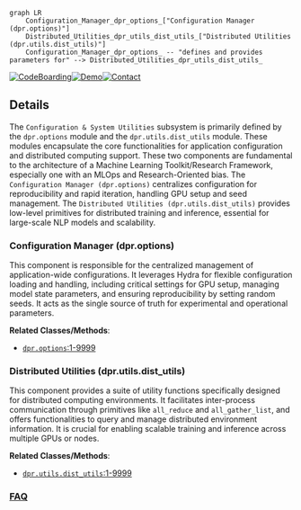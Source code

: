 ```mermaid
graph LR
    Configuration_Manager_dpr_options_["Configuration Manager (dpr.options)"]
    Distributed_Utilities_dpr_utils_dist_utils_["Distributed Utilities (dpr.utils.dist_utils)"]
    Configuration_Manager_dpr_options_ -- "defines and provides parameters for" --> Distributed_Utilities_dpr_utils_dist_utils_
```

[![CodeBoarding](https://img.shields.io/badge/Generated%20by-CodeBoarding-9cf?style=flat-square)](https://github.com/CodeBoarding/GeneratedOnBoardings)[![Demo](https://img.shields.io/badge/Try%20our-Demo-blue?style=flat-square)](https://www.codeboarding.org/demo)[![Contact](https://img.shields.io/badge/Contact%20us%20-%20contact@codeboarding.org-lightgrey?style=flat-square)](mailto:contact@codeboarding.org)

## Details

The `Configuration & System Utilities` subsystem is primarily defined by the `dpr.options` module and the `dpr.utils.dist_utils` module. These modules encapsulate the core functionalities for application configuration and distributed computing support. These two components are fundamental to the architecture of a Machine Learning Toolkit/Research Framework, especially one with an MLOps and Research-Oriented bias. The `Configuration Manager (dpr.options)` centralizes configuration for reproducibility and rapid iteration, handling GPU setup and seed management. The `Distributed Utilities (dpr.utils.dist_utils)` provides low-level primitives for distributed training and inference, essential for large-scale NLP models and scalability.

### Configuration Manager (dpr.options)
This component is responsible for the centralized management of application-wide configurations. It leverages Hydra for flexible configuration loading and handling, including critical settings for GPU setup, managing model state parameters, and ensuring reproducibility by setting random seeds. It acts as the single source of truth for experimental and operational parameters.


**Related Classes/Methods**:

- <a href="https://github.com/facebookresearch/DPR/blob/main/dpr/options.py#L1-L9999" target="_blank" rel="noopener noreferrer">`dpr.options`:1-9999</a>


### Distributed Utilities (dpr.utils.dist_utils)
This component provides a suite of utility functions specifically designed for distributed computing environments. It facilitates inter-process communication through primitives like `all_reduce` and `all_gather_list`, and offers functionalities to query and manage distributed environment information. It is crucial for enabling scalable training and inference across multiple GPUs or nodes.


**Related Classes/Methods**:

- <a href="https://github.com/facebookresearch/DPR/blob/main/dpr/utils/dist_utils.py#L1-L9999" target="_blank" rel="noopener noreferrer">`dpr.utils.dist_utils`:1-9999</a>




### [FAQ](https://github.com/CodeBoarding/GeneratedOnBoardings/tree/main?tab=readme-ov-file#faq)